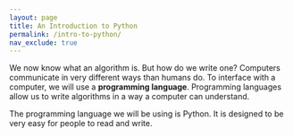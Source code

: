 ```yaml
---
layout: page
title: An Introduction to Python
permalink: /intro-to-python/
nav_exclude: true
---
```


We now know what an algorithm is.  But how do we write one?  Computers communicate in very different ways than humans do.  To interface with a computer, we will use a **programming language**.  Programming languages allow us to write algorithms in a way a computer can understand.

The programming language we will be using is Python.  It is designed to be very easy for people to read and write.  

<script type="py-editor">
import code

code.interact()
</script>
